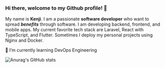 ### Hi there, welcome to my Github profile! 👋



<!--
**kenjihikmatullah/kenjihikmatullah** is a ✨ _special_ ✨ repository because its `README.md` (this file) appears on your GitHub profile.

Here are some ideas to get you started:

- 🔭 I’m currently working on ...
- 🌱 I’m currently learning ...
- 👯 I’m looking to collaborate on ...
- 🤔 I’m looking for help with ...
- 💬 Ask me about ...
- 📫 How to reach me: ...
- 😄 Pronouns: ...
- ⚡ Fun fact: ...
-->

My name is **Kenji**. I am a passionate **software developer** who want to spread ***benefits*** through software. I am developing backend, frontend, and mobile apps. My current favorite tech stack are Laravel, React with TypeScript, and Flutter. Sometimes I deploy my personal projects using Nginx and Docker.

🌱 I’m currently learning DevOps Engineering

![Anurag's GitHub stats](https://github-readme-stats.vercel.app/api?username=kenjihikmatullah&show_icons=true&theme=dark&count_private=true&hide=contribs,prs,issues)

<!-- [![Top Langs](https://github-readme-stats.vercel.app/api/top-langs/?username=kenjihikmatullah)](https://github.com/anuraghazra/github-readme-stats) -->
